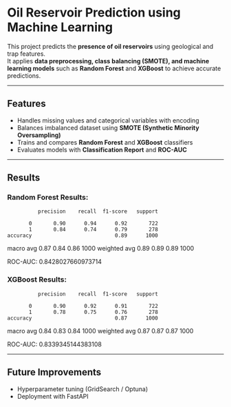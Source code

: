 # Oil Reservoir Prediction using Machine Learning

This project predicts the **presence of oil reservoirs** using geological and trap features.  
It applies **data preprocessing, class balancing (SMOTE), and machine learning models** such as **Random Forest** and **XGBoost** to achieve accurate predictions.

---

## Features
- Handles missing values and categorical variables with encoding  
- Balances imbalanced dataset using **SMOTE (Synthetic Minority Oversampling)**  
- Trains and compares **Random Forest** and **XGBoost** classifiers  
- Evaluates models with **Classification Report** and **ROC-AUC**  

---

## Results
### Random Forest Results:
              precision    recall  f1-score   support

           0       0.90      0.94      0.92       722
           1       0.84      0.74      0.79       278
    accuracy                           0.89      1000
   macro avg       0.87      0.84      0.86      1000
weighted avg       0.89      0.89      0.89      1000

ROC-AUC: 0.8428027660973714

### XGBoost Results:
              precision    recall  f1-score   support

           0       0.90      0.92      0.91       722
           1       0.78      0.75      0.76       278
    accuracy                           0.87      1000
   macro avg       0.84      0.83      0.84      1000
weighted avg       0.87      0.87      0.87      1000

ROC-AUC: 0.8339345144383108

---

## Future Improvements

 - Hyperparameter tuning (GridSearch / Optuna)
 - Deployment with FastAPI
